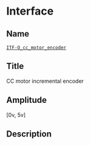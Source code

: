 # Interface

## Name
[`ITF-O_cc_motor_encoder`]()

## Title
CC motor incremental encoder

## Amplitude
[0v, 5v]

## Description
